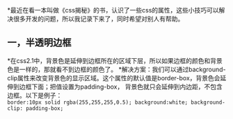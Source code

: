 
*最近在看一本叫做《css揭秘》的书，认识了一些css的属性，这些小技巧可以解决很多开发的问题，所以我记录下来了，同时希望对别人有帮助。

## 一，半透明边框
*在css2.1中，背景色是延伸到边框所在的区域下层，所以如果边框的颜色和背景色是一样的，那就看不到边框的颜色了。
*解决方案：我们可以通过background-clip属性来改变背景色的显示区域。这个属性的默认值是border-box，背景色会延伸到边框下面；把值设置为padding-box，
背景色就只会延伸到内边距，不包含边框。以下是例子：   
`
border:10px solid rgba(255,255,255,0.5);
background:white;
background-clip: padding-box;
`
